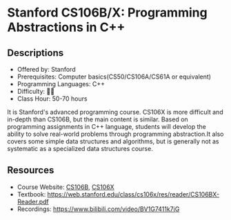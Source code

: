 # Stanford CS106B/X: Programming Abstractions in C++

## Descriptions

- Offered by: Stanford
- Prerequisites: Computer basics(CS50/CS106A/CS61A or equivalent)
- Programming Languages: C++
- Difficulty: 🌟🌟
- Class Hour: 50-70 hours

It is Stanford's advanced programming course. CS106X is more difficult and in-depth than CS106B, but the main content is similar. Based on programming assignments in C++ language, students will develop the ability to solve real-world problems through programming abstraction.It also covers some simple data structures and algorithms, but is generally not as systematic as a specialized data structures course.

## Resources

- Course Website: [CS106B](https://web.stanford.edu/class/cs106b/), [CS106X](https://web.stanford.edu/class/cs106x/)
- Textbook: <https://web.stanford.edu/class/cs106x/res/reader/CS106BX-Reader.pdf>
- Recordings: <https://www.bilibili.com/video/BV1G7411k7jG>
